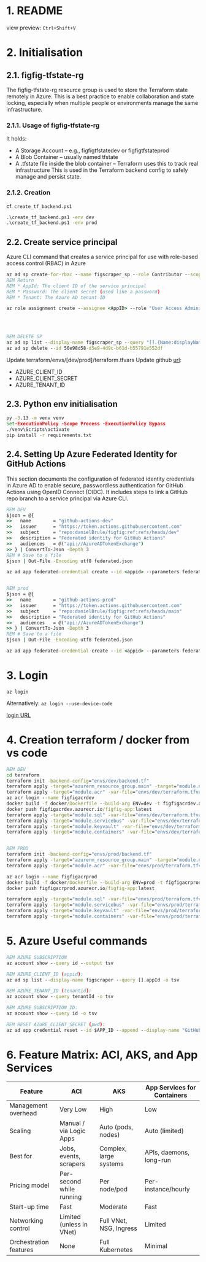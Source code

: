 # 1. README
view preview: 
`Ctrl+Shift+V`

# 2. Initialisation 
## 2.1.  figfig-tfstate-rg
The figfig-tfstate-rg resource group is used to store the Terraform state remotely in Azure. This is a best practice to enable collaboration and state locking, especially when multiple people or environments manage the same infrastructure.

### 2.1.1. Usage of figfig-tfstate-rg
It holds:
* A Storage Account – e.g., figfigtfstatedev or figfigtfstateprod
* A Blob Container – usually named tfstate
* A .tfstate file inside the blob container – Terraform uses this to track real infrastructure
This is used in the Terraform backend config to safely manage and persist state.

### 2.1.2. Creation
cf. `create_tf_backend.ps1`
```cmd
.\create_tf_backend.ps1 -env dev
.\create_tf_backend.ps1 -env prod
```

## 2.2. Create service principal 
Azure CLI command that creates a service principal for use with role-based access control (RBAC) in Azure
```cmd
az ad sp create-for-rbac --name figscraper_sp --role Contributor --scopes /subscriptions/051a6d90-968b-4010-896c-8bdb26a892d0
REM Return
REM * AppId: The client ID of the service principal
REM * Password: The client secret (used like a password)
REM * Tenant: The Azure AD tenant ID

az role assignment create --assignee <AppID> --role "User Access Administrator" --scope /subscriptions/051a6d90-968b-4010-896c-8bdb26a892d0
  
  
  

REM DELETE SP
az ad sp list --display-name figscraper_sp --query "[].{Name:displayName, AppId:appId, ObjectId:objectId}" -o table
az ad sp delete --id 50e98d58-d5e9-4d9c-b61d-b55791e552df
```

Update terraform/envs/[dev/prod]/terraform.tfvars
Update github [url](https://github.com/danielBrule/figfig/settings/secrets/actions):
* AZURE_CLIENT_ID
* AZURE_CLIENT_SECRET
* AZURE_TENANT_ID


## 2.3. Python env initialisation 
```cmd
py -3.13 -m venv venv
Set-ExecutionPolicy -Scope Process -ExecutionPolicy Bypass
./venv\Scripts\activate
pip install -r requirements.txt
```


## 2.4. Setting Up Azure Federated Identity for GitHub Actions

This section documents the configuration of federated identity credentials in Azure AD to enable secure, passwordless authentication for GitHub Actions using OpenID Connect (OIDC). It includes steps to link a GitHub repo branch to a service principal via Azure CLI.

```cmd
REM DEV
$json = @{
>>   name        = "github-actions-dev"
>>   issuer      = "https://token.actions.githubusercontent.com"
>>   subject     = "repo:danielBrule/figfig:ref:refs/heads/dev"
>>   description = "Federated identity for GitHub Actions"
>>   audiences   = @("api://AzureADTokenExchange")
>> } | ConvertTo-Json -Depth 3
REM # Save to a file
$json | Out-File -Encoding utf8 federated.json

az ad app federated-credential create --id <appid> --parameters federated.json


REM prod
$json = @{
>>   name        = "github-actions-prod"
>>   issuer      = "https://token.actions.githubusercontent.com"
>>   subject     = "repo:danielBrule/figfig:ref:refs/heads/main"
>>   description = "Federated identity for GitHub Actions"
>>   audiences   = @("api://AzureADTokenExchange")
>> } | ConvertTo-Json -Depth 3
REM # Save to a file
$json | Out-File -Encoding utf8 federated.json

az ad app federated-credential create --id <appid> --parameters federated.json


```


# 3. Login
```az login ```

Alternatively: 
```az login --use-device-code```

[login URL](https://microsoft.com/devicelogin)


# 4. Creation terraform / docker from vs code 

```cmd
REM DEV
cd terraform
terraform init -backend-config="envs/dev/backend.tf"
terraform apply -target="azurerm_resource_group.main" -target="module.network" -auto-approve -var-file="envs/dev/terraform.tfvars" 
terraform apply -target="module.acr" -var-file="envs/dev/terraform.tfvars" -auto-approve
az acr login --name figfigacrdev
docker build -f docker/Dockerfile --build-arg ENV=dev -t figfigacrdev.azurecr.io/figfig-app:latest .
docker push figfigacrdev.azurecr.io/figfig-app:latest
terraform apply -target="module.sql" -var-file="envs/dev/terraform.tfvars" -auto-approve
terraform apply -target="module.servicebus" -var-file="envs/dev/terraform.tfvars" -auto-approve
terraform apply -target="module.keyvault" -var-file="envs/dev/terraform.tfvars" -auto-approve
terraform apply -target="module.containers" -var-file="envs/dev/terraform.tfvars" -auto-approve


REM PROD
terraform init -backend-config="envs/prod/backend.tf"
terraform apply -target="azurerm_resource_group.main" -target="module.network" -auto-approve -var-file="envs/prod/terraform.tfvars" 
terraform apply -target="module.acr" -var-file="envs/prod/terraform.tfvars" -auto-approve

az acr login --name figfigacrprod
docker build -f docker/Dockerfile --build-arg ENV=prod -t figfigacrprod.azurecr.io/figfig-app:latest .
docker push figfigacrprod.azurecr.io/figfig-app:latest

terraform apply -target="module.sql" -var-file="envs/prod/terraform.tfvars" -auto-approve
terraform apply -target="module.servicebus" -var-file="envs/prod/terraform.tfvars" -auto-approve
terraform apply -target="module.keyvault" -var-file="envs/prod/terraform.tfvars" -auto-approve
terraform apply -target="module.containers" -var-file="envs/prod/terraform.tfvars" -auto-approve

```




# 5. Azure Useful commands 

```cmd
REM AZURE SUBSCRIPTION 
az account show --query id --output tsv

REM AZURE_CLIENT_ID (appid): 
az ad sp list --display-name figscraper --query [].appId -o tsv

REM AZURE_TENANT_ID (tenantid):
az account show --query tenantId -o tsv

REM AZURE_SUBSCRIPTION_ID: 
az account show --query id -o tsv

REM RESET AZURE_CLIENT_SECRET (pwd): 
az ad app credential reset --id $APP_ID --append --display-name "GitHub Actions Secret" --years 1

```



# 6. Feature Matrix: ACI, AKS, and App Services
| Feature                 | ACI                          | AKS                          | App Services for Containers       |
|-------------------------|------------------------------|-------------------------------|-----------------------------------|
| Management overhead     | Very Low                     | High                          | Low                               |
| Scaling                 | Manual / via Logic Apps      | Auto (pods, nodes)            | Auto (limited)                    |
| Best for                | Jobs, events, scrapers       | Complex, large systems        | APIs, daemons, long-run           |
| Pricing model           | Per-second while running     | Per node/pod                  | Per-instance/hourly               |
| Start-up time           | Fast                         | Moderate                      | Fast                              |
| Networking control      | Limited (unless in VNet)     | Full VNet, NSG, Ingress       | Limited                           |
| Orchestration features  | None                         | Full Kubernetes               | Minimal                           |
